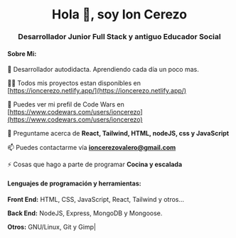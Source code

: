 <h1 align="center">Hola 👋, soy Ion Cerezo</h1>
<h3 align="center">Desarrollador Junior Full Stack y antiguo Educador Social</h3>

<h4>Sobre Mi: </h4>

🌱 Desarrollador autodidacta. Aprendiendo cada día un poco mas.

👨‍💻 Todos mis proyectos estan disponibles en [https://ioncerezo.netlify.app/](https://ioncerezo.netlify.app/)

 📝 Puedes ver mi prefil de Code Wars en [https://www.codewars.com/users/ioncerezo](https://www.codewars.com/users/ioncerezo)

💬 Preguntame acerca de **React, Tailwind, HTML, nodeJS, css y JavaScript**

📫 Puedes contactarme vía **ioncerezovalero@gmail.com**

⚡ Cosas que hago a parte de programar **Cocina y escalada**



<h4>Lenguajes de programación y herramientas:</h4>

 **Front End:**    HTML, CSS, JavaScript, React, Tailwind y otros...
 
 **Back End:**    NodeJS, Express, MongoDB y Mongoose.
 
 **Otros:**   GNU/Linux, Git y Gimp|
 



